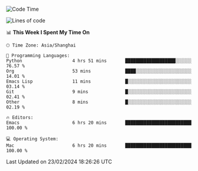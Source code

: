 <!--START_SECTION:waka-->
![Code Time](http://img.shields.io/badge/Code%20Time-1%2C798%20hrs%2025%20mins-blue)

![Lines of code](https://img.shields.io/badge/From%20Hello%20World%20I%27ve%20Written-287.8%20thousand%20lines%20of%20code-blue)

📊 **This Week I Spent My Time On** 

```text
🕑︎ Time Zone: Asia/Shanghai

💬 Programming Languages: 
Python                   4 hrs 51 mins       ███████████████████░░░░░░   76.57 % 
Org                      53 mins             ████░░░░░░░░░░░░░░░░░░░░░   14.01 % 
Emacs Lisp               11 mins             █░░░░░░░░░░░░░░░░░░░░░░░░   03.14 % 
Git                      9 mins              █░░░░░░░░░░░░░░░░░░░░░░░░   02.41 % 
Other                    8 mins              █░░░░░░░░░░░░░░░░░░░░░░░░   02.19 % 

🔥 Editors: 
Emacs                    6 hrs 20 mins       █████████████████████████   100.00 % 

💻 Operating System: 
Mac                      6 hrs 20 mins       █████████████████████████   100.00 % 
```


 Last Updated on 23/02/2024 18:26:26 UTC
<!--END_SECTION:waka-->
